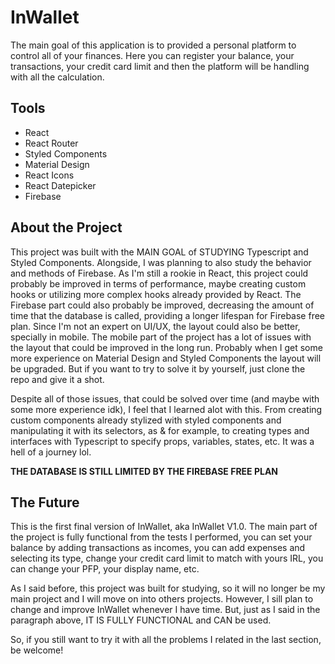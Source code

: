 # InWallet

The main goal of this application is to provided a personal platform to control all of your finances. Here you can register your balance, your transactions, your credit card limit and then the platform will be handling with all the calculation.

## Tools

- React
- React Router
- Styled Components
- Material Design
- React Icons
- React Datepicker
- Firebase

## About the Project
This project was built with the MAIN GOAL of STUDYING Typescript and Styled Components. Alongside, I was planning to also study the behavior and methods of Firebase.
As I'm still a rookie in React, this project could probably be improved in terms of performance, maybe creating custom hooks or utilizing more complex hooks already provided by React.
The Firebase part could also probably be improved, decreasing the amount of time that the database is called, providing a longer lifespan for Firebase free plan.
Since I'm not an expert on UI/UX, the layout could also be better, specially in mobile. The mobile part of the project has a lot of issues with the layout that could be improved in the long run. Probably when I get some more experience on Material Design and Styled Components the layout will be upgraded. But if you want to try to solve it by yourself, just clone the repo and give it a shot.

Despite all of those issues, that could be solved over time (and maybe with some more experience idk), I feel that I learned alot with this. From creating custom components already stylized with styled components and manipulating it with its selectors, as & for example, to creating types and interfaces with Typescript to specify props, variables, states, etc. It was a hell of a journey lol.

**THE DATABASE IS STILL LIMITED BY THE FIREBASE FREE PLAN**

## The Future

This is the first final version of InWallet, aka InWallet V1.0. The main part of the project is fully functional from the tests I performed, you can set your balance by adding transactions as incomes, you can add expenses and selecting its type, change your credit card limit to match with yours IRL, you can change your PFP, your display name, etc.

As I said before, this project was built for studying, so it will no longer be my main project and I will move on into others projects. However, I sill plan to change and improve InWallet whenever I have time. But, just as I said in the paragraph above, IT IS FULLY FUNCTIONAL and CAN be used.

So, if you still want to try it with all the problems I related in the last section, be welcome!

